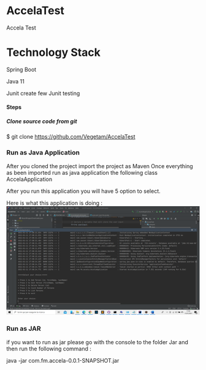 # AccelaTest
 Accela Test 

# Technology Stack

Spring Boot 

Java 11

Junit create few Junit testing


#### Steps

##### Clone source code from git

$  git clone https://github.com/Vegetam/AccelaTest 

### Run as Java Application

After you cloned the project import the project as Maven
Once everything as been imported run as java application the following class AccelaApplication

After you run this application you will have 5 option to select.

Here is what this application is doing :
![website image][]

[website image]: /screenshot/1.png "Screenshot 1"

### Run as JAR

if you want to run as jar please go with the console to the folder Jar
and then run the following command :

java -jar com.fm.accela-0.0.1-SNAPSHOT.jar
